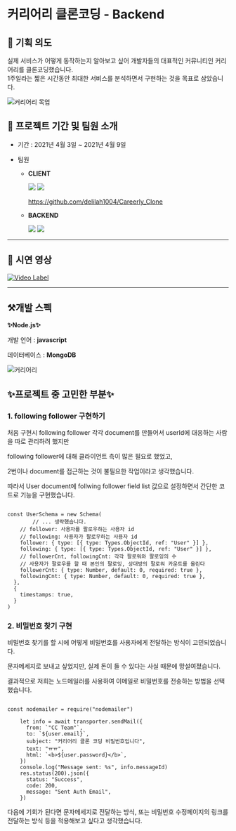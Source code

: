 # 커리어리 클론코딩 - Backend <br>

## 🤔 기획 의도
실제 서비스가 어떻게 동작하는지 알아보고 싶어 개발자들의 대표적인 커뮤니티인 커리어리를 클론코딩했습니다.<br>
1주일라는 짧은 시간동안 최대한 서비스를 분석하면서 구현하는 것을 목표로 삼았습니다.<br>

![커리어리 목업](https://user-images.githubusercontent.com/71073823/120266720-7156b180-c2dd-11eb-8b78-6318d87ef133.jpg)

## 📌 프로젝트 기간 및 팀원 소개
- 기간 : 2021년 4월 3일 ~ 2021년 4월 9일

- 팀원
  - **CLIENT**
    
    ![](https://img.shields.io/badge/ReactNative-이다은-red?style=for-the-badge)
    ![](https://img.shields.io/badge/ReactNative-노화성-red?style=for-the-badge)
    
    https://github.com/delilah1004/Careerly_Clone
    
  - **BACKEND** 
     
     ![](https://img.shields.io/badge/Node.js-금교석-blue?style=for-the-badge)
     ![](https://img.shields.io/badge/Node.js-박현준-blue?style=for-the-badge)
<hr>

## 🎥 시연 영상
[![Video Label](http://img.youtube.com/vi/CHOEWGQJMfU/0.jpg)](https://www.youtube.com/watch?v=CHOEWGQJMfU)
<hr>

## ⚒️개발 스펙
**✨Node.js✨**<br>

개발 언어 : **javascript**

데이터베이스 : **MongoDB**

![커리어리](https://user-images.githubusercontent.com/57718605/120266994-078ad780-c2de-11eb-82eb-f408464e811c.PNG)

## ✨프로젝트 중 고민한 부분✨
### 1. following follower 구현하기

처음 구현시 following follower 각각 document를 만들어서 userId에 대응하는 사람을 따로 관리하려 했지만 

following follower에 대해 클라이언트 측이 많은 필요로 했었고, 

2번이나 document를 접근하는 것이 불필요한 작업이라고 생각했습니다. 

따라서 User document에 follwing follower field list 값으로 설정하면서 간단한 코드로 기능을 구현했습니다.

```tsx

const UserSchema = new Schema(
		// ... 생략했습니다.
    // follower: 사용자를 팔로우하는 사용자 id
    // following: 사용자가 팔로우하는 사용자 id
    follower: { type: [{ type: Types.ObjectId, ref: "User" }] },
    following: { type: [{ type: Types.ObjectId, ref: "User" }] },
    // followerCnt, followingCnt: 각각 팔로워와 팔로잉의 수
    // 사용자가 팔로우를 할 때 본인의 팔로잉, 상대방의 팔로워 카운트를 올린다
    followerCnt: { type: Number, default: 0, required: true },
    followingCnt: { type: Number, default: 0, required: true },
  },
  {
    timestamps: true,
  }
)
```

### 2. 비밀번호 찾기 구현
비밀번호 찾기를 할 시에 어떻게 비밀번호를 사용자에게 전달하는 방식이 고민되었습니다.

문자메세지로 보내고 싶었지만, 실제 돈이 들 수 있다는 사실 때문에 망설여졌습니다.

결과적으로 저희는 노드메일러를 사용하여 이메일로 비밀번호를 전송하는 방법을 선택했습니다.

```tsx

const nodemailer = require("nodemailer")

    let info = await transporter.sendMail({
      from: `"CC Team"`,
      to: `${user.email}`,
      subject: "커리어리 클론 코딩 비밀번호입니다",
      text: "ㅠㅠ",
      html: `<b>${user.password}</b>`,
    })
    console.log("Message sent: %s", info.messageId)
    res.status(200).json({
      status: "Success",
      code: 200,
      message: "Sent Auth Email",
    })
```

다음에 기회가 된다면 문자메세지로 전달하는 방식, 또는 비밀번호 수정페이지의 링크를 전달하는 방식 등을
적용해보고 싶다고 생각했습니다.


<!-- start with
node server.js

insomnia, postman 사용 시
Header 
Authorization / Bearer token


git bash로 서버에서 실행
pm2 start server.js

종료
pm2 delete 0

로그 찍기
pm2 log

가동 확인
ps -ef | grep 'server.js' -->
